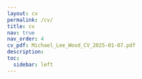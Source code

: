```yaml
---
layout: cv
permalink: /cv/
title: cv
nav: true
nav_order: 4
cv_pdf: Michael_Lee_Wood_CV_2025-01-07.pdf
description:
toc:
  sidebar: left
---
```

